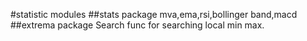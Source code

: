 #statistic modules
##stats package
mva,ema,rsi,bollinger band,macd
##extrema package
Search func for searching local min max.
